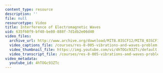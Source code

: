 ```yaml
---
content_type: resource
description: ''
file: null
resourcetype: Video
title: Interference of Electromagnetic Waves
uid: 635f60f9-bf40-be80-888f-7d1db2e06d40
video_files:
  archive_url: http://www.archive.org/download/MIT8.03SCF12/MIT8_03SCF12_ses10_300k.mp4
  video_captions_file: /courses/res-8-005-vibrations-and-waves-problem-solving-fall-2012/14c2f177705a521c856fd9d535252e4b_4hTOGc93ZTc.vtt
  video_thumbnail_file: https://img.youtube.com/vi/4hTOGc93ZTc/default.jpg
  video_transcript_file: /courses/res-8-005-vibrations-and-waves-problem-solving-fall-2012/1a418b618ed2b33bb3070695e593cf4c_4hTOGc93ZTc.pdf
video_metadata:
  youtube_id: 4hTOGc93ZTc
---
```

